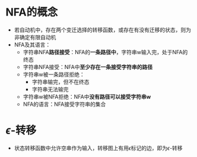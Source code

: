 # NFA的概念
- 若自动机中，存在两个变迁选择的转移函数，或存在有没有迁移的状态，则为非确定有限自动机
- NFA及其语言：
	- 字符串NFA**路径接受**：NFA的**一条路径中**，字符串w输入完，处于NFA的终态
	- 字符串NFA接受：NFA中**至少存在一条接受字符串的路径**
	- 字符串w被一条路径拒绝：
		- 字符串输完，但不在终态
		- 字符串无法输完
	- 字符串w被NFA拒绝：NFA中**没有路径可以接受字符串w**
	- NFA的语言：NFA接受字符串的集合
# $\epsilon$-转移
- 状态转移函数中允许空串作为输入，转移图上有用$\epsilon$标记的边，即为$\epsilon$-转移